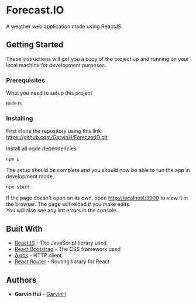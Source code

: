 # Forecast.IO
A weather web application made using ReactJS.

## Getting Started

These instructions will get you a copy of the project up and running on your local machine for development purposes.

### Prerequisites

What you need to setup this project

```
NodeJS
```

### Installing

First clone the repository using this link: https://github.com/GarvinH/ForecastIO.git

Install all node dependencies

```
npm i
```

The setup should be complete and you should now be able to run the app in development mode.

```
npm start
```

If the page doesn't open on its own, open [http://localhost:3000](http://localhost:3000) to view it in the browser.
The page will reload if you make edits.<br />
You will also see any lint errors in the console.

## Built With

* [ReactJS](https://reactjs.org/docs/getting-started.html) - The JavaScript library used
* [React Bootstrap](https://react-bootstrap.github.io/getting-started/introduction) - The CSS framework used
* [Axios](https://github.com/axios/axios) - HTTP client
* [React Router](https://github.com/ReactTraining/react-router) - Routing library for React

## Authors

* **Garvin Hui** - [GarvinH](https://github.com/garvinh)